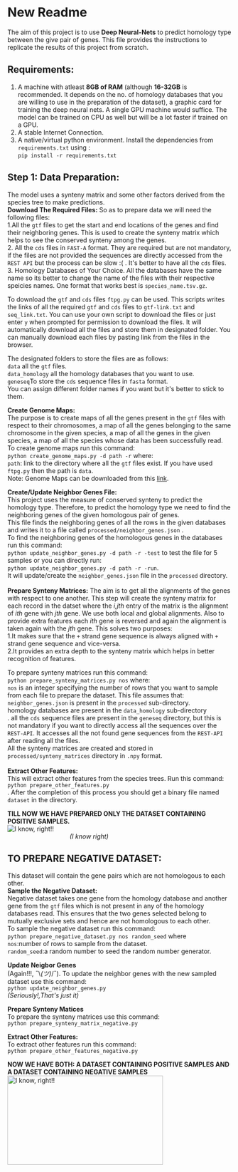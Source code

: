 # New Readme

The aim of this project is to use **Deep Neural-Nets** to predict homology type between the give pair of genes. 
This file provides the instructions to replicate the results of this project from scratch.

## Requirements:
1. A machine with atleast **8GB of RAM** (although **16-32GB** is recommended. It depends on the no. of homology databases that you are willing to use in the preparation of the dataset), a graphic card for training the deep neural nets. A single GPU machine would suffice. The model can be trained on CPU as well but will be a lot faster if trained on a GPU.<br/>
2. A stable Internet Connection.<br/>
3. A native/virtual python environment. Install the dependencies from `requirements.txt` using :<br/>
 `pip install -r requirements.txt`<br/>

## Step 1: Data Preparation:
The model uses a synteny matrix and some other factors derived from the species tree to make predictions. <br/>
**Download The Required Files:**
So as to prepare data we will need the following files:<br/>
1.All the `gtf` files to get the start and end locations of the genes and find their neighboring genes. This is used to create the synteny matrix which helps to see the conserved synteny among the genes.<br/>
2. All the `cds` files in `FAST-A` format. They are required but are not mandatory, if the files are not provided the sequences are directly accessed from the `REST API` but the process can be slow :( . It's better to have all the `cds` files.<br/>
3. Homology Databases of Your Choice. All the databases have the same name so its better to change the name of the files with their respective speicies names. One format that works best is `species_name.tsv.gz`.<br/>

To download the `gtf` and `cds` files `ftpg.py` can be used. This scripts writes the links of all the required `gtf` and `cds` files to `gtf-link.txt` and `seq_link.txt`. You can use your own script to download the files or just enter `y` when prompted for permission to download the files. It will automatically download all the files and store them in designated folder. You can manually download each files by pasting link from the files in the browser.<br/>

The designated folders to store the files are as follows:<br/>
`data` all the `gtf` files.<br/>
`data_homology` all the homology databases that you want to use.<br/>
`geneseq`To store the `cds` sequence files in `fasta` format.<br/>
You can assign different folder names if you want but it's better to stick to them. <br/>

**Create Genome Maps:**<br/>
The purpose is to create maps of all the genes present in the `gtf` files with respect to their chromosomes, a map of all the genes belonging to the same chromosome in the given species, a map of all the genes in the given species, a map of all the species whose data has been successfully read.<br/>
To create genome maps run this command:<br/>
`python create_genome_maps.py -d path -r` where:<br/>
`path`: link to the directory where all the `gtf` files exist. If you have used `ftpg.py` then the path is `data`. <br/>
Note: Genome Maps can be downloaded from this [link](https://drive.google.com/open?id=1GjV6dT-Hpf2LWQ-vSpekqqQ7RF_tH8So).<br/>

**Create/Update Neighbor Genes File:**<br/>
This project uses the measure of conserved synteny to predict the homology type. Therefore, to predict the homology type we need to find the neighboring genes of the given homologous pair of genes. <br/>
This file finds the neighboring genes of all the rows in the given databases and writes it to a file called `processed/neighbor_genes.json` .<br/>
To find the neighboring genes of the homologous genes in the databases run this command:<br/>
`python update_neighbor_genes.py -d path -r -test` to test the file for 5 samples or you can directly run:<br/>
`python update_neighbor_genes.py -d path -r -run`. <br/>
It will update/create the `neighbor_genes.json` file in the `processed` directory.<br/>
<br/>**Prepare Synteny Matrices:**
The aim is to get all the alignments of the genes with respect to one another. This step will create the synteny matrix for each record in the datset where the *i,jth* entry of the matrix is the alignment of *ith* gene with *jth* gene. We use both local and global alignments. Also to provide extra features each *ith* gene is reversed and again the alignment is taken again with the *jth* gene. This solves two purposes:<br/>
 1.It makes sure that the `+` strand gene sequence is always aligned with `+` strand gene sequence and vice-versa.<br/>
 2.It provides an extra depth to the synteny matrix which helps in better recognition of features.<br/>

To prepare synteny matrices run this command:<br/>
`python prepare_synteny_matrices.py nos` where:<br/>
`nos` is an integer specifying the number of rows that you want to sample from each file to prepare the dataset. 
This file assumes that:<br/>
`neighbor_genes.json` is present in the `processed` sub-directory.<br/>
homology databases are present in the `data_homology` sub-directory<br/>.
all the `cds` sequence files are present in the `geneseq` directory, but this is not mandatory if you want to directly access all the sequences over the `REST-API`. It accesses all the not found gene sequences from the `REST-API` after reading all the files.<br/>
All the synteny matrices are created and stored in `processed/synteny_matrices` directory in `.npy` format.<br/>
<br/> **Extract Other Features:**<br/>
This will extract other features from the species trees.
Run this command:<br/>
`python prepare_other_features.py`<br/>.
After the completion of this process you should get a binary file named `dataset` in the directory.<br/>

**TILL NOW WE HAVE PREPARED ONLY THE DATASET CONTAINING POSITIVE SAMPLES.**  <br/>
<img src="https://nzspo96lr1-flywheel.netdna-ssl.com/wp-content/uploads/2017/09/tenor.gif" alt="I know, right!!" /> 
<br/>
&emsp;&emsp;&emsp;&emsp;&emsp;&emsp;&emsp;&emsp;&emsp;&emsp;*(I know right)* 

## TO PREPARE NEGATIVE DATASET:
This dataset will contain the gene pairs which are not homologous to each other. <br/>
**Sample the Negative Dataset:**<br/>
Negative dataset takes one gene from the homology database and another gene from the `gtf` files which is not present in any of the homology databases read. This ensures that the two genes selected belong to mutually exclusive sets and hence are not homologous to each other.<br/>
To sample the negative dataset run this command:<br/>
`python prepare_negative_dataset.py nos random_seed` where<br/>
`nos`:number of rows to sample from the dataset.<br/>
`random_seed`:a random number to seed the random number generator.<br/>

**Update Neigbor Genes**<br/>
(Again!!!, ¯\\_(ツ)_/¯). To update the neighbor genes with the new sampled dataset use this command:<br/>
`python update_neighbor_genes.py` <br/>
*(Seriously!,That's just it)*
<br/>

**Prepare Synteny Matices**<br/>
To prepare the synteny matrices use this command:<br/>
`python prepare_synteny_matrix_negative.py`<br/>

**Extract Other Features:**<br/>
To extract other features run this command:<br/>
`python prepare_other_features_negative.py` <br/>

**NOW WE HAVE BOTH: A DATASET CONTAINING POSITIVE SAMPLES AND A DATASET CONTAINING NEGATIVE SAMPLES**<br/>
<img src="https://memegenerator.net/img/instances/80311513/yes-we-did-it.jpg" height="200" width="350" alt="I know, right!!" />

